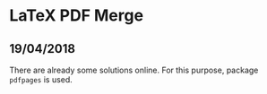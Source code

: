 # LaTeX PDF Merge

## 19/04/2018 

There are already some solutions online. For this purpose, package `pdfpages` is used.
